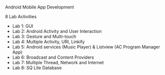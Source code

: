 Android Mobile App Development

8 Lab Activities

+ Lab 1: GUI
+ Lab 2: Android Activity and User Interaction
+ Lab 3: Gesture and Multi-touch
+ Lab 4: Multiple Activity, URI, Linkify
+ Lab 5: Android services (Music Player) & Listview (AC Program Manager App)
+ Lab 6: Broadcast and Content Providers
+ Lab 7: Multiple Thread, Network and Internet
+ Lab 8: SQ Lite Database

